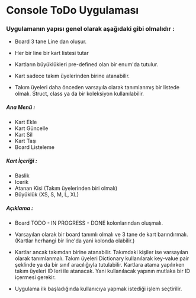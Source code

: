 # Console ToDo Uygulaması

###  Uygulamanın yapısı genel olarak aşağıdaki gibi olmalıdır : 

* Board 3 tane Line dan oluşur.

* Her bir line bir kart listesi tutar

* Kartların büyüklükleri pre-defined olan bir enum'da tutulur.

* Kart sadece takım üyelerinden birine atanabilir.

* Takım üyeleri daha önceden varsayıla olarak tanımlanmış bir listede olmalı. Struct, class ya da bir koleksiyon kullanılabilir.

##### Ana Menü : 

* Kart Ekle
* Kart Güncelle
* Kart Sil
* Kart Taşı
* Board Listeleme

##### Kart İçeriği : 

* Baslik
* Icerik
* Atanan Kisi (Takım üyelerinden biri olmalı)
* Büyüklük (XS, S, M, L, XL)

##### Açıklama : 

* Board TODO - IN PROGRESS - DONE kolonlarından oluşmalı.

* Varsayılan olarak bir board tanımlı olmalı ve 3 tane de kart barındırmalı.(Kartlar herhangi bir line'da yani kolonda olabilir.)

* Kartlar ancak takımdan birine atanabilir. Takımdaki kişiler ise varsayılan olarak tanımlanmalı. Takım üyeleri Dictionary kullanılarak key-value pair şeklinde ya da bir sınıf aracılığıyla tutulabilir. Kartlara atama yapılırken takım üyeleri ID leri ile atanacak. Yani kullanılacak yapının mutlaka bir ID içermesi gerekir.

* Uygulama ilk başladığında kullanıcıya yapmak istediği işlem seçtirilir.

